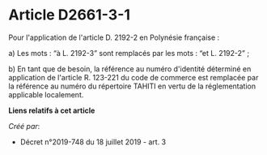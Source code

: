 # Article D2661-3-1

Pour l'application de l'article D. 2192-2 en Polynésie française :

a) Les mots : “à L. 2192-3” sont remplacés par les mots : “et L. 2192-2” ;

b) En tant que de besoin, la référence au numéro d'identité déterminé en application de l'article R. 123-221 du code de
commerce est remplacée par la référence au numéro du répertoire TAHITI en vertu de la réglementation applicable localement.

**Liens relatifs à cet article**

_Créé par_:

  - Décret n°2019-748 du 18 juillet 2019 - art. 3

